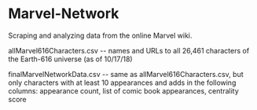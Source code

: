# Marvel-Network

Scraping and analyzing data from the online Marvel wiki.

allMarvel616Characters.csv -- names and URLs to all 26,461 characters of the Earth-616 universe (as of 10/17/18)

finalMarvelNetworkData.csv --  same as allMarvel616Characters.csv, but only characters with at least 10 appearances and adds in the following columns: appearance count, list of comic book appearances, centrality score


